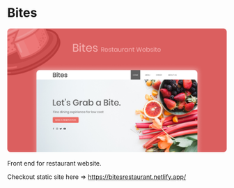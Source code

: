 # Bites

![](./previews/bites.png)

Front end for restaurant website.

Checkout static site here => https://bitesrestaurant.netlify.app/
